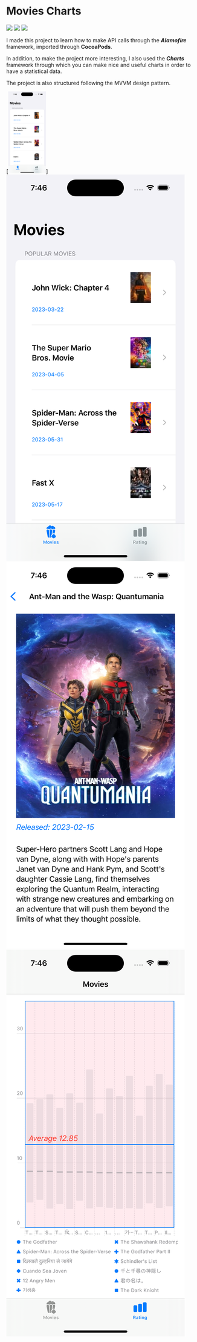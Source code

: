 # Movies Charts

[![](https://img.shields.io/badge/iOS-16.0-orange)](#)
[![](https://img.shields.io/badge/Platforms-iPhone-blue)](#)
[![](https://img.shields.io/badge/Technologies-SwiftUI%20%7C%20Charts%20%7C%20Alamofire-yellow)](#)

I made this project to learn how to make API calls through the ***Alamofire*** framework, imported through **CocoaPods**. 

In addition, to make the project more interesting, I also used the ***Charts*** framework through which you can make nice and useful charts in order to have a statistical data.

The project is also structured following the MVVM design pattern.

[<img width="100px" src="https://github.com/simona2606/movie-charts/blob/main/assets/ListMovies.png" />]
![ListMovies](https://github.com/simona2606/movie-charts/blob/main/assets/ListMovies.png)
![DetailMovie](https://github.com/simona2606/movie-charts/blob/main/assets/DetailMovie.png)
![Charts](https://github.com/simona2606/movie-charts/blob/main/assets/Charts.png)
